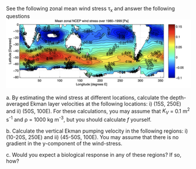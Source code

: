See the following zonal mean wind stress τ<sub>x</sub> and answer the following questions
![Southern Ocean Wind Stress](southernoceanwindstress.png)

a. By estimating the wind stress at different locations, calculate the depth-averaged Ekman layer velocities at the following locations: i) (15S, 250E) and ii) (50S, 100E). For these calculations, you may assume that _K<sub>V</sub>_ = 0.1 m<sup>2</sup> s<sup>-1</sup> and ρ = 1000 kg m<sup>-3</sup>, but you should calculate _f_ yourself. 

b. Calculate the vertical Ekman pumping velocity in the following regions: i) (10-20S, 250E) and ii) (45-50S, 100E). You may assume that there is no gradient in the y-component of the wind-stress.

c. Would you expect a biological response in any of these regions? If so, how?
